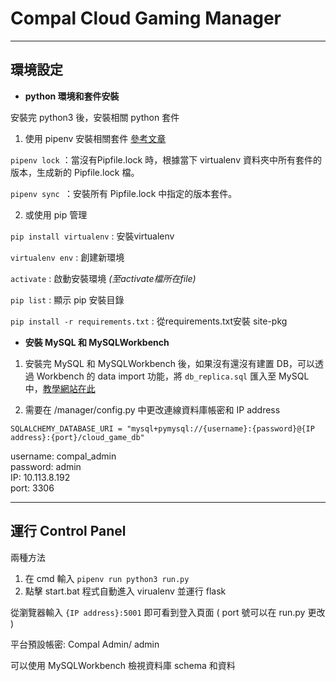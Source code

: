 # Compal Cloud Gaming Manager
____________________________________________
## 環境設定
* **python 環境和套件安裝**

安裝完 python3 後，安裝相關 python 套件
1. 使用 pipenv 安裝相關套件 [參考文章](https://medium.com/@chihsuan/pipenv-%E6%9B%B4%E7%B0%A1%E5%96%AE-%E6%9B%B4%E5%BF%AB%E9%80%9F%E7%9A%84-python-%E5%A5%97%E4%BB%B6%E7%AE%A1%E7%90%86%E5%B7%A5%E5%85%B7-135a47e504f4)
  
`pipenv lock` ：當沒有Pipfile.lock 時，根據當下 virtualenv 資料夾中所有套件的版本，生成新的 Pipfile.lock 檔。

`pipenv sync `：安裝所有 Pipfile.lock 中指定的版本套件。

2. 或使用 pip 管理

`pip install virtualenv` : 安裝virtualenv

`virtualenv env`  : 創建新環境

`activate` : 啟動安裝環境 *(至activate檔所在file)*

`pip list` : 顯示 pip 安裝目錄

`pip install -r requirements.txt` : 從requirements.txt安裝 site-pkg

* **安裝 MySQL 和 MySQLWorkbench**

1. 安裝完 MySQL 和 MySQLWorkbench 後，如果沒有還沒有建置 DB，可以透過 Workbench 的 data import 功能，將 `db_replica.sql` 匯入至 MySQL 中，[教學網站在此](https://mnya.tw/cc/word/1395.html)
  

2. 需要在 /manager/config.py 中更改連線資料庫帳密和 IP address
  
`SQLALCHEMY_DATABASE_URI = "mysql+pymysql://{username}:{password}@{IP address}:{port}/cloud_game_db"`

username: compal_admin
<br>password: admin
<br>IP: 10.113.8.192
<br>port: 3306
_____________________________________________
## 運行 Control Panel
兩種方法
1. 在 cmd 輸入 `pipenv run python3 run.py`
2. 點擊 start.bat 程式自動進入 virualenv 並運行 flask

從瀏覽器輸入 `{IP address}:5001` 即可看到登入頁面 ( port 號可以在 run.py 更改 )

平台預設帳密: Compal Admin/ admin

可以使用 MySQLWorkbench 檢視資料庫 schema 和資料
